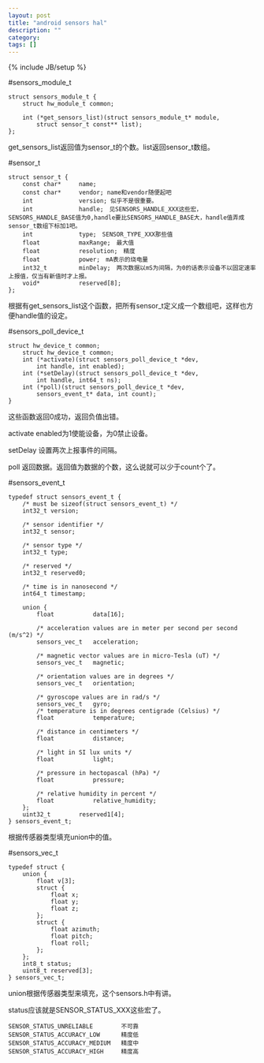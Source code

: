 ```yaml
---
layout: post
title: "android sensors hal"
description: ""
category: 
tags: []
---
```

{% include JB/setup %}

#sensors_module_t

    struct sensors_module_t {
        struct hw_module_t common;

        int (*get_sensors_list)(struct sensors_module_t* module,
            struct sensor_t const** list);
    };

get_sensors_list返回值为sensor_t的个数。list返回sensor_t数组。

#sensor_t

    struct sensor_t {
        const char*     name;
        const char*     vendor; name和vendor随便起吧
        int             version; 似乎不是很重要。
        int             handle;　见SENSORS_HANDLE_XXX这些宏，SENSORS_HANDLE_BASE值为0,handle要比SENSORS_HANDLE_BASE大，handle值弄成sensor_t数组下标加1吧。
        int             type;　SENSOR_TYPE_XXX那些值
        float           maxRange;　最大值
        float           resolution;　精度
        float           power;　mA表示的烧电量
        int32_t         minDelay;　两次数据以mS为间隔，为0的话表示设备不以固定速率上报值，仅当有新值时才上报。
        void*           reserved[8];
    };

根据有get_sensors_list这个函数，把所有sensor_t定义成一个数组吧，这样也方便handle值的设定。

#sensors_poll_device_t

    struct hw_device_t common;
        struct hw_device_t common;
        int (*activate)(struct sensors_poll_device_t *dev,
            int handle, int enabled);
        int (*setDelay)(struct sensors_poll_device_t *dev,
            int handle, int64_t ns);
        int (*poll)(struct sensors_poll_device_t *dev,
            sensors_event_t* data, int count);
    }

这些函数返回0成功，返回负值出错。

activate enabled为1使能设备，为0禁止设备。

setDelay 设置两次上报事件的间隔。

poll 返回数据。返回值为数据的个数，这么说就可以少于count个了。

#sensors_event_t

    typedef struct sensors_event_t {
        /* must be sizeof(struct sensors_event_t) */
        int32_t version;
    
        /* sensor identifier */
        int32_t sensor;
    
        /* sensor type */
        int32_t type;
    
        /* reserved */
        int32_t reserved0;
    
        /* time is in nanosecond */
        int64_t timestamp;
    
        union {
            float           data[16];
    
            /* acceleration values are in meter per second per second (m/s^2) */
            sensors_vec_t   acceleration;
    
            /* magnetic vector values are in micro-Tesla (uT) */
            sensors_vec_t   magnetic;
    
            /* orientation values are in degrees */
            sensors_vec_t   orientation;
    
            /* gyroscope values are in rad/s */
            sensors_vec_t   gyro;
            /* temperature is in degrees centigrade (Celsius) */
            float           temperature;
    
            /* distance in centimeters */
            float           distance;
    
            /* light in SI lux units */
            float           light;
    
            /* pressure in hectopascal (hPa) */
            float           pressure;
    
            /* relative humidity in percent */
            float           relative_humidity;
        };
        uint32_t        reserved1[4];
    } sensors_event_t;

根据传感器类型填充union中的值。

#sensors_vec_t

    typedef struct {
        union {
            float v[3];
            struct {
                float x;
                float y;
                float z;
            };
            struct {
                float azimuth;
                float pitch;
                float roll;
            };
        };
        int8_t status;
        uint8_t reserved[3];
    } sensors_vec_t;

union根据传感器类型来填充，这个sensors.h中有讲。

status应该就是SENSOR_STATUS_XXX这些宏了。

    SENSOR_STATUS_UNRELIABLE		不可靠
    SENSOR_STATUS_ACCURACY_LOW		精度低
    SENSOR_STATUS_ACCURACY_MEDIUM	精度中
    SENSOR_STATUS_ACCURACY_HIGH		精度高
